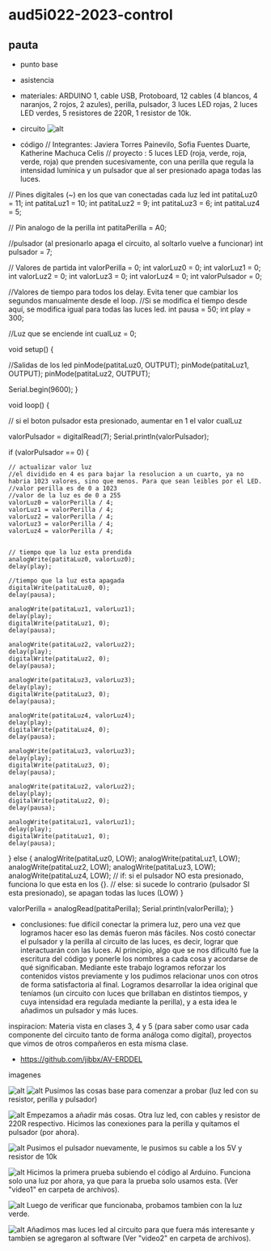 # aud5i022-2023-control

## pauta
- punto base
- asistencia
- materiales: ARDUINO 1, cable USB, Protoboard, 12 cables (4 blancos, 4 naranjos, 2 rojos, 2 azules), perilla, pulsador, 3 luces LED rojas, 2 luces LED verdes, 5 resistores de 220R, 1 resistor de 10k.

- circuito 
![alt](8.jpg "fotocircuitoxd")


- código
// Integrantes: Javiera Torres Painevilo, Sofia Fuentes Duarte, Katherine Machuca Celis
// proyecto : 5 luces LED (roja, verde, roja, verde, roja) que prenden sucesivamente, con una perilla que regula la intensidad lumínica y un pulsador que al ser presionado apaga todas las luces.

// Pines digitales (~) en los que van conectadas cada luz led
int patitaLuz0 = 11;
int patitaLuz1 = 10;
int patitaLuz2 = 9;
int patitaLuz3 = 6;
int patitaLuz4 = 5;

// Pin analogo de la perilla
int patitaPerilla = A0;

//pulsador (al presionarlo apaga el circuito, al soltarlo vuelve a funcionar)
int pulsador = 7;


// Valores de partida
int valorPerilla = 0;
int valorLuz0 = 0;
int valorLuz1 = 0;
int valorLuz2 = 0;
int valorLuz3 = 0;
int valorLuz4 = 0;
int valorPulsador = 0;

//Valores de tiempo para todos los delay. Evita tener que cambiar los segundos manualmente desde el loop. 
//Si se modifica el tiempo desde aquí, se modifica igual para todas las luces led.
int pausa = 50;
int play = 300;


//Luz que se enciende
int cualLuz = 0;

void setup() {

  //Salidas de los led
  pinMode(patitaLuz0, OUTPUT);
  pinMode(patitaLuz1, OUTPUT);
  pinMode(patitaLuz2, OUTPUT);

  Serial.begin(9600);
}

void loop() {

  // si el boton pulsador esta presionado, aumentar en 1 el valor cualLuz

  valorPulsador = digitalRead(7);
  Serial.println(valorPulsador);

  if (valorPulsador == 0) {

    // actualizar valor luz
    //el dividido en 4 es para bajar la resolucion a un cuarto, ya no habria 1023 valores, sino que menos. Para que sean leibles por el LED.
    //valor perilla es de 0 a 1023
    //valor de la luz es de 0 a 255
    valorLuz0 = valorPerilla / 4;
    valorLuz1 = valorPerilla / 4;
    valorLuz2 = valorPerilla / 4;
    valorLuz3 = valorPerilla / 4;
    valorLuz4 = valorPerilla / 4;


    // tiempo que la luz esta prendida
    analogWrite(patitaLuz0, valorLuz0);
    delay(play);

    //tiempo que la luz esta apagada
    digitalWrite(patitaLuz0, 0);
    delay(pausa);

    analogWrite(patitaLuz1, valorLuz1);
    delay(play);
    digitalWrite(patitaLuz1, 0);
    delay(pausa);

    analogWrite(patitaLuz2, valorLuz2);
    delay(play);
    digitalWrite(patitaLuz2, 0);
    delay(pausa);

    analogWrite(patitaLuz3, valorLuz3);
    delay(play);
    digitalWrite(patitaLuz3, 0);
    delay(pausa);

    analogWrite(patitaLuz4, valorLuz4);
    delay(play);
    digitalWrite(patitaLuz4, 0);
    delay(pausa);

    analogWrite(patitaLuz3, valorLuz3);
    delay(play);
    digitalWrite(patitaLuz3, 0);
    delay(pausa);

    analogWrite(patitaLuz2, valorLuz2);
    delay(play);
    digitalWrite(patitaLuz2, 0);
    delay(pausa);

    analogWrite(patitaLuz1, valorLuz1);
    delay(play);
    digitalWrite(patitaLuz1, 0);
    delay(pausa);

  } else {
    analogWrite(patitaLuz0, LOW);
    analogWrite(patitaLuz1, LOW);
    analogWrite(patitaLuz2, LOW);
    analogWrite(patitaLuz3, LOW);
    analogWrite(patitaLuz4, LOW);
// if: si el pulsador NO esta presionado, funciona lo que esta en los {}.
// else: si sucede lo contrario (pulsador SI esta presionado), se apagan todas las luces (LOW)
  }


  valorPerilla = analogRead(patitaPerilla);
  Serial.println(valorPerilla);
}




- conclusiones: fue difícil conectar la primera luz, pero una vez que logramos hacer eso las demás fueron más fáciles. Nos costó conectar el pulsador y la perilla al circuito de las luces, es decir, lograr que interactuarán con las luces. Al principio, algo que se nos dificultó fue la escritura del código y ponerle los nombres a cada cosa y acordarse de qué significaban.
Mediante este trabajo logramos reforzar los contenidos vistos previamente y los pudimos relacionar unos con otros de forma satisfactoria al final. Logramos desarrollar la idea original que teníamos (un circuito con luces que brillaban en distintos tiempos, y cuya intensidad era regulada mediante la perilla), y a esta idea le añadimos un pulsador y más luces.

inspiracion: Materia vista en clases 3, 4 y 5 (para saber como usar cada componente del circuito tanto de forma análoga como digital), proyectos que vimos de otros compañeros en esta misma clase.

* https://github.com/jibbx/AV-ERDDEL



imagenes 

![alt](foto.jpg "foto en clases")
![alt](1.jpg "foto en clases")
Pusimos las cosas base para comenzar a probar (luz led con su resistor, perilla y pulsador)

![alt](3.jpg "foto en clases")
Empezamos a añadir más cosas. Otra luz led, con cables y resistor de 220R respectivo. Hicimos las conexiones para la perilla y quitamos el pulsador (por ahora).

![alt](4.jpg "foto en clases")
Pusimos el pulsador nuevamente, le pusimos su cable a los 5V y resistor de 10k

![alt](5.jpg "foto en clases")
Hicimos la primera prueba subiendo el código al Arduino. Funciona solo una luz por ahora, ya que para la prueba solo usamos esta. (Ver "video1" en carpeta de archivos).

![alt](6.jpg "foto en clases")
Luego de verificar que funcionaba, probamos tambien con la luz verde.

![alt](7.jpg "foto en clases")
Añadimos mas luces led al circuito para que fuera más interesante y tambien se agregaron al software (Ver "video2" en carpeta de archivos).




